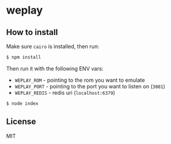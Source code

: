 
# weplay

## How to install

Make sure `cairo` is installed, then run:

```bash
$ npm install
```

Then run it with the following ENV vars:

- `WEPLAY_ROM` - pointing to the rom you want to emulate
- `WEPLAY_PORT` - pointing to the port you want to listen on (`3001`)
- `WEPLAY_REDIS` - redis uri (`localhost:6379`)

```
$ node index
```

## License

MIT
